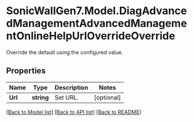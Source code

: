 # SonicWallGen7.Model.DiagAdvancedManagementAdvancedManagementOnlineHelpUrlOverrideOverride
Override the default using the configured value.

## Properties

Name | Type | Description | Notes
------------ | ------------- | ------------- | -------------
**Url** | **string** | Set URL. | [optional] 

[[Back to Model list]](../README.md#documentation-for-models) [[Back to API list]](../README.md#documentation-for-api-endpoints) [[Back to README]](../README.md)


